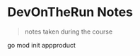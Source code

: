 # DevOnTheRun Notes

> notes taken during the course

<!-- https://gitignore.io -->

go mod init appproduct
